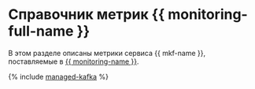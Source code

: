 # Справочник метрик {{ monitoring-full-name }}

В этом разделе описаны метрики сервиса {{ mkf-name }}, поставляемые в [{{ monitoring-name }}](../monitoring/).

{% include [managed-kafka](../_includes/monitoring/metrics-ref/managed-kafka.md) %}